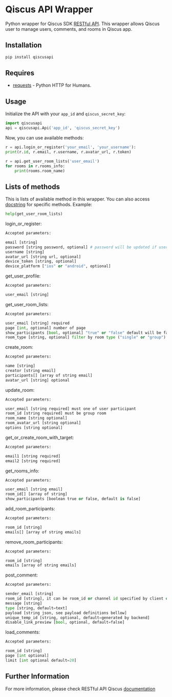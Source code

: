 # Qiscus API Wrapper

Python wrapper for Qiscus SDK [RESTful API](https://www.qiscus.com/docs/restapi). This wrapper allows Qiscus user to manage users, comments, and rooms in Qiscus app. 

## Installation

```python
pip install qiscusapi
```
## Requires
* [requests](https://pypi.python.org/pypi/requests) - Python HTTP for Humans.

## Usage
Initialize the API with your `app_id` and `qiscus_secret_key`:
```python
import qiscusapi
api = qiscusapi.Api('app_id', 'qiscus_secret_key')
```
Now, you can use available methods:
```python
r = api.login_or_register('your_email', 'your_username'):
print(r.id, r.email, r.username, r.avatar_url, r.token)

r = api.get_user_room_lists('user_email')
for rooms in r.rooms_info:
    print(rooms.room_name)
```
## Lists of methods
This is lists of available method in this wrapper. You can also access [docstring](https://www.python.org/dev/peps/pep-0257/) for specific methods. Example:
```python
help(get_user_room_lists)
```

login_or_register:

```python
Accepted parameters:

email [string]
password [string password, optional] # password will be updated if user already exist
username [string]
avatar_url [string url, optional]
device_token [string, optional]
device_platform ["ios" or "android", optional]
```

get_user_profile:
```python
Accepted parameters:

user_email [string]
```

get_user_room_lists:
```python
Accepted parameters:

user_email [string] required
page [int, optional] number of page
show_participants [bool, optional] "true" or "false" default will be false
room_type [string, optional] filter by room type ("single" or "group") default will be return all type
```

create_room:
```python
Accepted parameters:

name [string]
creator [string email]
participants[] [array of string email]
avatar_url [string] optional
```

update_room:
```python
Accepted parameters:

user_email [string required] must one of user participant
room_id [string required] must be group room
room_name [string optional]
room_avatar_url [string optional]
options [string optional]
```

get_or_create_room_with_target:
```python
Accepted parameters:

email1 [string required]
email2 [string required]
```

get_rooms_info:
```python
Accepted parameters:

user_email [string email]
room_id[] [array of string]
show_participants [boolean true or false, default is false]
```

add_room_participants:
```python
Accepted parameters:

room_id [string]
emails[] [array of string emails]
```

remove_room_participants:
```python
Accepted parameters:

room_id [string]
emails [array of string emails]
```

post_comment:
```python
Accepted parameters:

sender_email [string]
room_id [string], it can be room_id or channel id specified by client or auto generated by server
message [string]
type [string, default=text]
payload [string json, see payload definitions bellow]
unique_temp_id [string, optional, default=generated by backend]
disable_link_preview [bool, optional, default=false]
```

load_comments:
```python
Accepted parameters:

room_id [string]
page [int optional]
limit [int optional default=20]
```


## Further Information
For more information, please check RESTful API Qiscus [documentation](https://www.qiscus.com/docs/restapi)